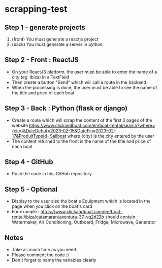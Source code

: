 # scrapping-test

## Step 1 - generate projects
1. (front) You must generate a reactjs project 
2. (back) You must generate a server in python 

## Step 2 - Front : ReactJS
- On your ReactJS platform, the user must be able to enter the name of a city (eg: Ibiza) in a TextField
- Then create a button "Send" which will call a route in the backend 
- When the processing is done, the user must be able to see the name of the title and price of each boat

## Step 3 - Back : Python (flask or django)
- Create a route which will scrap the content of the first 3 pages of the website https://www.clickandboat.com/en/boat-rental/search?where={city}&DateDebut=2023-02-15&DateFin=2023-02-17&ProduitTypeId=Sailboat where {city} is the city entered by the user
- The content returned to the front is the name of the title and price of each boat

## Step 4 - GitHub
- Push the code in this GitHub repository

## Step 5 - Optional
- Display to the user also the boat's Equipment which is located in the page when you click on the boat's card
- For example : https://www.clickandboat.com/en/boat-rental/ibiza/catamaran/aventura-37-vq2d22b should contain : Watermaker, Air Conditioning, Outboard, Fridge, Microwave, Generator

## Notes
- Take as much time as you need 
- Please comment the code :) 
- Don't forget to name the variables clearly 
